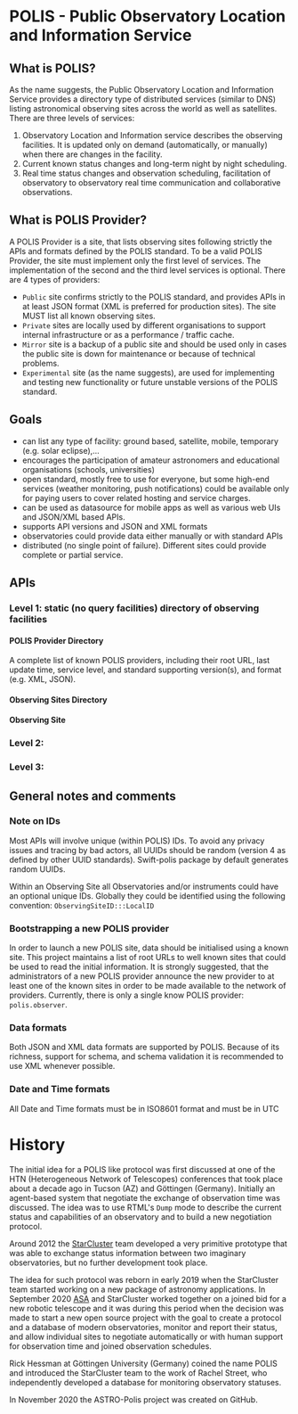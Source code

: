 # POLIS - Public Observatory Location and Information Service


## What is POLIS?
As the name suggests, the Public Observatory Location and Information Service provides a directory type of distributed services (similar to DNS) listing astronomical observing sites across the world as well as satellites. There are three levels of services:

1. Observatory Location and Information service describes the observing facilities. It is updated only on demand (automatically, or manually) when there are changes in the facility.
1. Current known status changes and long-term night by night scheduling.
1. Real time status changes and observation scheduling, facilitation of observatory to observatory real time communication and collaborative observations.

## What is POLIS Provider?
A POLIS Provider is a site, that lists observing sites following strictly the APIs and formats defined by the POLIS standard. To be a valid POLIS Provider, the site must implement only the first level of services. The implementation of the second and the third level services is optional. There are 4 types of providers:

- `Public` site confirms strictly to the POLIS standard, and provides APIs in at least JSON format (XML is preferred  for production sites). The site MUST  list all known observing sites.
- `Private` sites are locally used by different organisations to support internal infrastructure or as a performance / traffic cache.
- `Mirror` site is a backup of a public site and should be used only in cases the public site is down for maintenance or because of technical problems.
- `Experimental` site (as the name suggests), are used for implementing and testing new functionality or future unstable versions of the POLIS standard.

## Goals

- can list any type of facility: ground based, satellite, mobile, temporary (e.g. solar eclipse),...
- encourages the participation of amateur astronomers and educational organisations (schools, universities)
- open standard, mostly free to use for everyone, but some high-end services (weather monitoring, push notifications) could be available only for paying users to cover related hosting and service charges.
- can be used as datasource for mobile apps as well as various web UIs and JSON/XML based APIs.
- supports API versions and JSON and XML formats
- observatories could provide data either manually or with standard APIs
- distributed (no single point of failure). Different sites could provide complete or partial service.

## APIs

### Level 1: static (no query facilities) directory of observing facilities

#### POLIS Provider Directory
A complete list of known POLIS providers, including their root URL, last update time, service level, and standard supporting version(s), and format (e.g. XML, JSON).

#### Observing Sites Directory

#### Observing Site

### Level 2:

### Level 3: 

## General notes and comments

### Note on IDs

Most APIs will involve unique (within POLIS) IDs. To avoid any privacy issues and tracing by bad actors, all UUIDs should be random (version 4 as defined by other UUID standards). Swift-polis package by default generates random UUIDs.

Within an Observing Site all Observatories and/or instruments could have an optional unique IDs. Globally they could be identified using the following convention: `ObservingSiteID:::LocalID`

### Bootstrapping a new POLIS provider
In order to launch a new POLIS site, data should be initialised using a known site. This project maintains a list of root URLs to well known sites that could be used to read the initial information. It is strongly suggested, that the administrators of a new POLIS provider announce the new provider to at least one of the known sites in order to be made available to the network of providers. Currently, there is only a single know POLIS provider: `polis.observer`.

### Data formats
Both JSON and XML data formats are supported by POLIS. Because of its richness, support for schema, and schema validation it is recommended to use XML whenever possible.

### Date and Time formats

All Date and Time formats must be in ISO8601 format and must be in UTC

# History
The initial idea for a POLIS like protocol was first discussed at one of the HTN (Heterogeneous Network of Telescopes) conferences that took place about a decade ago in Tucson (AZ) and Göttingen (Germany). Initially an agent-based system that negotiate the exchange of observation time was discussed.  The idea was to use RTML's `Dump` mode to describe the current status and capabilities of an observatory and to build a new negotiation protocol.

Around 2012 the [StarCluster](www.starcluster.app) team developed a very primitive prototype that was able to exchange status information between two imaginary observatories, but no further development took place.

The idea for such protocol was reborn in early 2019 when the StarCluster team started working on a new package of astronomy applications. In September 2020 [ASA](https://www.astrosysteme.com) and StarCluster worked together on a joined  bid for a new robotic telescope and it was during this period when the decision was made to start a new open source project with the goal to create a protocol and a database of modern observatories, monitor and report their status, and allow individual sites to negotiate automatically or with human support for observation time and joined observation schedules.

Rick Hessman at Göttingen University (Germany) coined the name POLIS and introduced the StarCluster team to the work of Rachel Street, who independently developed a database for monitoring observatory statuses.

In November 2020 the ASTRO-Polis project was created on GitHub.
